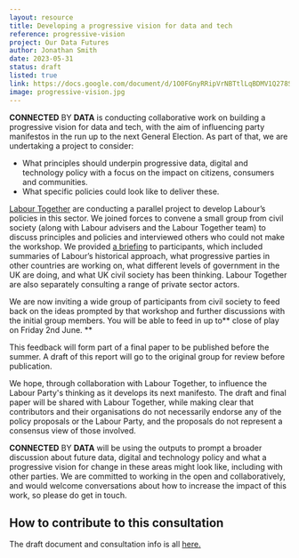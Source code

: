 ```yaml
---
layout: resource
title: Developing a progressive vision for data and tech
reference: progressive-vision
project: Our Data Futures
author: Jonathan Smith
date: 2023-05-31
status: draft
listed: true
link: https://docs.google.com/document/d/1O0FGnyRRipVrNBTtlLqBDMV1Q278Sc4N-g8b1XYO92w/edit
image: progressive-vision.jpg
---
```

**CONNECTED** BY **DATA** is conducting collaborative work on building a progressive vision for data and tech, with the aim of influencing party manifestos in the run up to the next General Election. As part of that, we are undertaking a project to consider:

* What principles should underpin progressive data, digital and technology policy with a focus on the impact on citizens, consumers and communities.
* What specific policies could look like to deliver these.

<!--more-->

[Labour Together](https://www.labourtogether.uk/) are conducting a parallel project to develop Labour’s policies in this sector. We joined forces to convene a small group from civil society (along with Labour advisers and the Labour Together team) to discuss principles and policies and interviewed others who could not make the workshop. We provided [a briefing](https://docs.google.com/document/d/1XTI9UHAuCClWsxApHVf1vef-YNM2WUjfj_YK9UP7wr4/edit?usp=sharing) to participants, which included summaries of Labour’s historical approach, what progressive parties in other countries are working on, what different levels of government in the UK are doing, and what UK civil society has been thinking. Labour Together are also separately consulting a range of private sector actors.

We are now inviting a wide group of participants from civil society to feed back on the ideas prompted by that workshop and further discussions with the initial group members. You will be able to feed in up to** close of play on Friday 2nd June. **

This feedback will form part of a final paper to be published before the summer. A draft of this report will go to the original group for review before publication.

We hope, through collaboration with Labour Together, to influence the Labour Party's thinking as it develops its next manifesto. The draft and final paper will be shared with Labour Together, while making clear that contributors and their organisations do not necessarily endorse any of the policy proposals or the Labour Party, and the proposals do not represent a consensus view of those involved.

**CONNECTED** BY **DATA** will be using the outputs to prompt a broader discussion about future data, digital and technology policy and what a progressive vision for change in these areas might look like, including with other parties. We are committed to working in the open and collaboratively, and would welcome conversations about how to increase the impact of this work, so please do get in touch.

## How to contribute to this consultation

The draft document and consultation info is all [here.](https://docs.google.com/document/d/1O0FGnyRRipVrNBTtlLqBDMV1Q278Sc4N-g8b1XYO92w/edit?usp=sharing)
